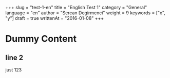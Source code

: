 +++
slug = "test-1-en"
title = "English Test 1"
category = "General"
language = "en"
author = "Sercan Degirmenci"
weight = 9
keywords = ["x", "y"]
draft = true
writtenAt = "2016-01-08"
+++
# Dummy Content
## line 2
just 123